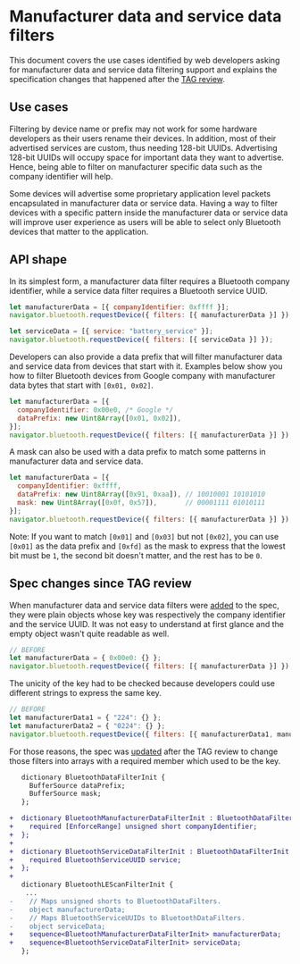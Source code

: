 # Manufacturer data and service data filters

This document covers the use cases identified by web developers asking for
manufacturer data and service data filtering support and explains the
specification changes that happened after the [TAG review].

## Use cases

Filtering by device name or prefix may not work for some hardware developers as
their users rename their devices. In addition, most of their advertised services
are custom, thus needing 128-bit UUIDs. Advertising 128-bit UUIDs will occupy
space for important data they want to advertise. Hence, being able to filter on
manufacturer specific data such as the company identifier will help.

Some devices will advertise some proprietary application level packets
encapsulated in manufacturer data or service data. Having a way to filter
devices with a specific pattern inside the manufacturer data or service data
will improve user experience as users will be able to select only Bluetooth
devices that matter to the application.

## API shape

In its simplest form, a manufacturer data filter requires a Bluetooth company
identifier, while a service data filter requires a Bluetooth service UUID.

```js
let manufacturerData = [{ companyIdentifier: 0xffff }];
navigator.bluetooth.requestDevice({ filters: [{ manufacturerData }] });
```

```js
let serviceData = [{ service: "battery_service" }];
navigator.bluetooth.requestDevice({ filters: [{ serviceData }] });
```

Developers can also provide a data prefix that will filter manufacturer data
and service data from devices that start with it.
Examples below show you how to filter Bluetooth devices from Google company with
manufacturer data bytes that start with `[0x01, 0x02]`.

```js
let manufacturerData = [{
  companyIdentifier: 0x00e0, /* Google */
  dataPrefix: new Uint8Array([0x01, 0x02]),
}];
navigator.bluetooth.requestDevice({ filters: [{ manufacturerData }] });
```

A mask can also be used with a data prefix to match some patterns in
manufacturer data and service data.

```js
let manufacturerData = [{
  companyIdentifier: 0xffff,
  dataPrefix: new Uint8Array([0x91, 0xaa]), // 10010001 10101010
  mask: new Uint8Array([0x0f, 0x57]),       // 00001111 01010111
}];
navigator.bluetooth.requestDevice({ filters: [{ manufacturerData }] });
```

Note: If you want to match `[0x01]` and `[0x03]` but not `[0x02]`, you can use
`[0x01]` as the data prefix and `[0xfd]` as the mask to express that the lowest
bit must be `1`, the second bit doesn't matter, and the rest has to be `0`.

## Spec changes since TAG review

When manufacturer data and service data filters were [added] to the spec, they
were plain objects whose key was respectively the company identifier and the
service UUID. It was not easy to understand at first glance and the empty object
wasn't quite readable as well.

```js
// BEFORE
let manufacturerData = { 0x00e0: {} };
navigator.bluetooth.requestDevice({ filters: [{ manufacturerData }] });
```

The unicity of the key had to be checked because developers could use different
strings to express the same key.

```js
// BEFORE
let manufacturerData1 = { "224": {} };
let manufacturerData2 = { "0224": {} };
navigator.bluetooth.requestDevice({ filters: [{ manufacturerData1, manufacturerData2 }] });
```

For those reasons, the spec was [updated] after the TAG review to change those
filters into arrays with a required member which used to be the key.

```diff
   dictionary BluetoothDataFilterInit {
     BufferSource dataPrefix;
     BufferSource mask;
   };

+  dictionary BluetoothManufacturerDataFilterInit : BluetoothDataFilterInit {
+    required [EnforceRange] unsigned short companyIdentifier;
+  };
+
+  dictionary BluetoothServiceDataFilterInit : BluetoothDataFilterInit {
+    required BluetoothServiceUUID service;
+  };
+
   dictionary BluetoothLEScanFilterInit {
    ...
-    // Maps unsigned shorts to BluetoothDataFilters.
-    object manufacturerData;
-    // Maps BluetoothServiceUUIDs to BluetoothDataFilters.
-    object serviceData;
+    sequence<BluetoothManufacturerDataFilterInit> manufacturerData;
+    sequence<BluetoothServiceDataFilterInit> serviceData;
   };
```

[TAG review]: https://github.com/w3ctag/design-reviews/issues/139
[added]: https://github.com/WebBluetoothCG/web-bluetooth/pull/297/
[updated]: https://github.com/WebBluetoothCG/web-bluetooth/pull/545
